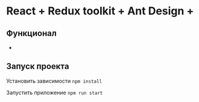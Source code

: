 # React + Redux toolkit + Ant Design +

## Функционал

-

## Запуск проекта

Установить зависимости
`npm install`

Запустить приложение
`npm run start`
